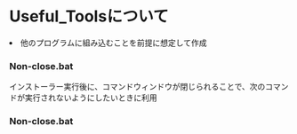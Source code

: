 # Useful_Toolsについて
<li>他のプログラムに組み込むことを前提に想定して作成

<br>

### Non-close.bat
<p>インストーラー実行後に、コマンドウィンドウが閉じられることで、次のコマンドが実行されないようにしたいときに利用

<br>

### Non-close.bat
